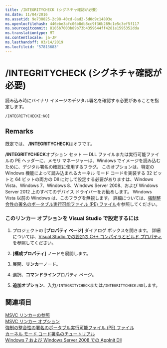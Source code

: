 ```yaml
---
title: /INTEGRITYCHECK (シグネチャ確認が必要)
ms.date: 11/04/2016
ms.assetid: 9e738825-2c98-40cd-8ad2-5d0d9c14893e
ms.openlocfilehash: 446ebe3afc06b8db8cc9f36b289c1e5c3ef5f117
ms.sourcegitcommit: 8105b7003b89b73b4359644ff4281e1595352dda
ms.translationtype: MT
ms.contentlocale: ja-JP
ms.lasthandoff: 03/14/2019
ms.locfileid: "57813683"
---
```

# <a name="integritycheck-require-signature-check"></a>/INTEGRITYCHECK (シグネチャ確認が必要)

読み込み時にバイナリ イメージのデジタル署名を確認する必要があることを指定します。

```
/INTEGRITYCHECK[:NO]
```

## <a name="remarks"></a>Remarks

既定では、 **/INTEGRITYCHECK**はオフです。

**/INTEGRITYCHECK**オプション セット — DLL ファイルまたは実行可能ファイルの PE ヘッダーに、メモリ マネージャーは、Windows でイメージを読み込むために、デジタル署名の確認に使用するフラグ。 このオプションは、特定の Windows 機能によって読み込まれるカーネル モード コードを実装する 32 ビットと 64 ビットの両方の Dll に対して設定する必要がありますは、Windows Vista、Windows 7、Windows 8、Windows Server 2008、および Windows Server 2012 上のすべてのデバイス ドライバーをお勧めします。 Windows Vista 以前の Windows は、このフラグを無視します。 詳細については、[強制整合性の署名のポータブル実行可能ファイル (PE) ファイル](http://social.technet.microsoft.com/wiki/contents/articles/255.forced-integrity-signing-of-portable-executable-pe-files.aspx)を参照してください。

### <a name="to-set-this-linker-option-in-visual-studio"></a>このリンカー オプションを Visual Studio で設定するには

1. プロジェクトの **[プロパティ ページ]** ダイアログ ボックスを開きます。 詳細については、[Visual Studio での設定の C++ コンパイラとビルド プロパティ](../working-with-project-properties.md)を参照してください。

1. **[構成プロパティ]** ノードを展開します。

1. 展開、**リンカー**ノード。

1. 選択、**コマンドライン**プロパティ ページ。

1. **追加オプション**、入力`/INTEGRITYCHECK`または`/INTEGRITYCHECK:NO`します。

## <a name="see-also"></a>関連項目

[MSVC リンカーの参照](linking.md)<br/>
[MSVC リンカー オプション](linker-options.md)<br/>
[強制の整合性の署名のポータブル実行可能ファイル (PE) ファイル](http://social.technet.microsoft.com/wiki/contents/articles/255.forced-integrity-signing-of-portable-executable-pe-files.aspx)<br/>
[カーネル モード コード署名のチュートリアル](https://msdn.microsoft.com/windows/hardware/gg487328.aspx)<br/>
[Windows 7 および Windows Server 2008 での AppInit Dll](https://msdn.microsoft.com/windows/hardware/gg463040.aspx)
